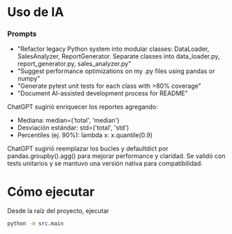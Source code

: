 # Uso de IA

### Prompts
- "Refactor legacy Python system into modular classes: DataLoader, SalesAnalyzer, ReportGenerator. Separate classes into data_loader.py, report_generator.py, sales_analyzer.py"
- "Suggest performance optimizations on my .py files using pandas or numpy"
- "Generate pytest unit tests for each class with >80% coverage"
- "Document AI-assisted development process for README"


ChatGPT sugirió enriquecer los reportes agregando:
- Mediana: median=('total', 'median')
- Desviación estándar: std=('total', 'std')
- Percentiles (ej. 90%): lambda x: x.quantile(0.9)

ChatGPT sugirió reemplazar los bucles y defaultdict por pandas.groupby().agg() para mejorar performance y claridad. Se validó con tests unitarios y se mantuvo una versión nativa para compatibilidad.


# Cómo ejecutar

Desde la raíz del proyecto, ejecutar
```bash
python -m src.main
```